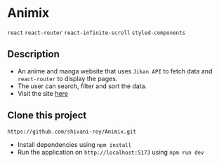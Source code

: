 # Animix

`react` `react-router` `react-infinite-scroll` `styled-components`

## Description 
- An anime and manga website that uses `Jikan API` to fetch data and `react-router` to display the pages.
- The user can search, filter and sort the data.
- Visit the site [here](https://animix-db.netlify.app/)

## Clone this project
`https://github.com/shivani-roy/Animix.git`
- Install dependencies using
  `npm install `
- Run the application on `http://localhost:5173` using
   `npm run dev`
